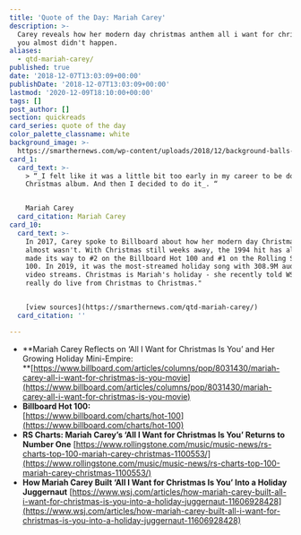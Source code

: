 ```yaml
---
title: 'Quote of the Day: Mariah Carey'
description: >-
  Carey reveals how her modern day christmas anthem all i want for christmas is
  you almost didn't happen.
aliases:
  - qtd-mariah-carey/
published: true
date: '2018-12-07T13:03:09+00:00'
publishDate: '2018-12-07T13:03:09+00:00'
lastmod: '2020-12-09T18:10:00+00:00'
tags: []
post_author: []
section: quickreads
card_series: quote of the day
color_palette_classname: white
background_image: >-
  https://smarthernews.com/wp-content/uploads/2018/12/background-balls-boxes-1303098-scaled.jpg
card_1:
  card_text: >-
    > “_I felt like it was a little bit too early in my career to be doing a
    Christmas album. And then I decided to do it_. “


    Mariah Carey
  card_citation: Mariah Carey
card_10:
  card_text: >-
    In 2017, Carey spoke to Billboard about how her modern day Christmas anthem
    almost wasn't. With Christmas still weeks away, the 1994 hit has already
    made its way to #2 on the Billboard Hot 100 and #1 on the Rolling Stone Top
    100. In 2019, it was the most-streamed holiday song with 308.9M audio and
    video streams. Christmas is Mariah's holiday - she recently told WSJ “I
    really do live from Christmas to Christmas."


    [view sources](https://smarthernews.com/qtd-mariah-carey/)
  card_citation: ''

---
```

*   **Mariah Carey Reflects on ‘All I Want for Christmas Is You’ and Her Growing Holiday Mini-Empire:  
    **[https://www.billboard.com/articles/columns/pop/8031430/mariah-carey-all-i-want-for-christmas-is-you-movie](https://www.billboard.com/articles/columns/pop/8031430/mariah-carey-all-i-want-for-christmas-is-you-movie)
*   **Billboard Hot 100:**  
    [https://www.billboard.com/charts/hot-100](https://www.billboard.com/charts/hot-100)
*   **RS Charts: Mariah Carey’s ‘All I Want for Christmas Is You’ Returns to Number One** [https://www.rollingstone.com/music/music-news/rs-charts-top-100-mariah-carey-christmas-1100553/](https://www.rollingstone.com/music/music-news/rs-charts-top-100-mariah-carey-christmas-1100553/)
*   **How Mariah Carey Built ‘All I Want for Christmas Is You’ Into a Holiday Juggernaut** [https://www.wsj.com/articles/how-mariah-carey-built-all-i-want-for-christmas-is-you-into-a-holiday-juggernaut-11606928428](https://www.wsj.com/articles/how-mariah-carey-built-all-i-want-for-christmas-is-you-into-a-holiday-juggernaut-11606928428)